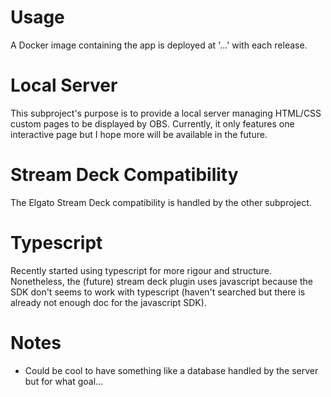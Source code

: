# Usage

A Docker image containing the app is deployed at '...' with each release.

# Local Server

This subproject's purpose is to provide a local server managing HTML/CSS custom pages to be displayed by OBS.
Currently, it only features one interactive page but I hope more will be available in the future.

# Stream Deck Compatibility

The Elgato Stream Deck compatibility is handled by the other subproject. 

# Typescript

Recently started using typescript for more rigour and structure. Nonetheless, the (future) stream deck plugin uses javascript because the SDK don't seems to work with typescript (haven't searched but there is already not enough doc for the javascript SDK).

# Notes

- Could be cool to have something like a database handled by the server but for what goal...